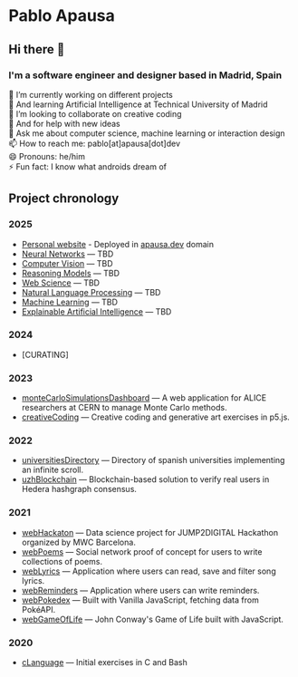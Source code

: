 # Pablo Apausa

## Hi there 👋

### I'm a software engineer and designer based in Madrid, Spain

🔭 I’m currently working on different projects  
🌱 And learning Artificial Intelligence at Technical University of Madrid  
👯 I’m looking to collaborate on creative coding  
🤔 And for help with new ideas  
💬 Ask me about computer science, machine learning or interaction design  
📫 How to reach me: pablo[at]apausa[dot]dev  
😄 Pronouns: he/him  
⚡ Fun fact: I know what androids dream of  

## Project chronology

### 2025

- [Personal website](https://github.com/apausa/personalWebsite) - Deployed in [apausa.dev](https://apausa.dev) domain
- [Neural Networks](https://github.com/apausa/neuralNetworks) — TBD
- [Computer Vision](https://github.com/apausa/computerVision) — TBD
- [Reasoning Models](https://github.com/apausa/reasoningModels) — TBD
- [Web Science](https://github.com/apausa/webScience) — TBD
- [Natural Language Processing](https://github.com/apausa/naturalLanguageProcessing) — TBD
- [Machine Learning](https://github.com/apausa/machineLearning) — TBD
- [Explainable Artificial Intelligence](https://github.com/apausa/explainableArtificialIntelligence) — TBD

### 2024

- [CURATING]

### 2023

- [monteCarloSimulationsDashboard](https://github.com/apausa/monteCarloSimulationsDashboard) — A web application for ALICE researchers at CERN to manage Monte Carlo methods.
- [creativeCoding](https://github.com/apausa/creativeCoding) — Creative coding and generative art exercises in p5.js. 

### 2022

- [universitiesDirectory](https://github.com/apausa/universityDirectory) — Directory of spanish universities implementing an infinite scroll.
- [uzhBlockchain](https://github.com/apausa/uzhBlockchain) — Blockchain-based solution to verify real users in Hedera hashgraph consensus.  

### 2021

- [webHackaton](https://github.com/apausa/webHackaton) — Data science project for JUMP2DIGITAL Hackathon organized by MWC Barcelona.  
- [webPoems](https://github.com/apausa/webPoems) —  Social network proof of concept for users to write collections of poems.
- [webLyrics](https://github.com/apausa/webLyrics) — Application where users can read, save and filter song lyrics.
- [webReminders](https://github.com/apausa/webReminders) — Application where users can write reminders. 
- [webPokedex](https://github.com/apausa/webPokedex) — Built with Vanilla JavaScript, fetching data from PokéAPI.
- [webGameOfLife](https://github.com/apausa/webGameOfLife) — John Conway's Game of Life built with JavaScript.

### 2020

- [cLanguage](https://github.com/apausa/cLanguage) — Initial exercises in C and Bash 

